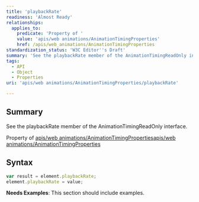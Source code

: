 ```yaml
---
title: 'playbackRate'
readiness: 'Almost Ready'
relationships:
  applies_to:
    predicate: 'Property of '
    value: 'apis/web animations/AnimationTimingProperties'
    href: /apis/web_animations/AnimationTimingProperties
standardization_status: 'W3C Editor''s Draft'
summary: 'See the playbackRate member of the AnimationTimingReadOnly interface.'
tags:
  - API
  - Object
  - Properties
uri: 'apis/web animations/AnimationTimingProperties/playbackRate'

---
```

## Summary

See the playbackRate member of the AnimationTimingReadOnly interface.

Property of [apis/web animations/AnimationTimingProperties](/apis/web_animations/AnimationTimingProperties)[apis/web animations/AnimationTimingProperties](/apis/web_animations/AnimationTimingProperties)

## Syntax

``` js
var result = element.playbackRate;
element.playbackRate = value;
```

**Needs Examples**: This section should include examples.

